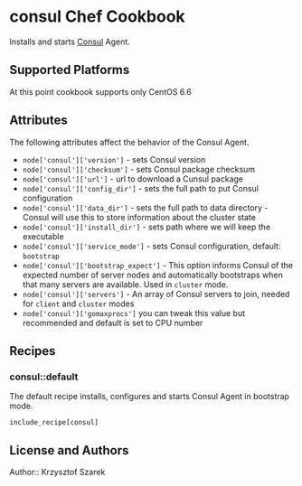# consul Chef Cookbook

Installs and starts [Consul][1] Agent.

## Supported Platforms

At this point cookbook supports only CentOS 6.6

## Attributes

The following attributes affect the behavior of the Consul Agent.

* `node['consul']['version']` - sets Consul version
* `node['consul']['checksum']` - sets Consul package checksum
* `node['consul']['url']` - url to download a Cunsul package
* `node['consul']['config_dir']` - sets the full path to put Consul configuration
* `node['consul']['data_dir']` - sets the full path to data directory - Consul will use this to store information about the cluster state
* `node['consul']['install_dir']` - sets path where we will keep the executable
* `node['consul']['service_mode']` - sets Consul configuration, default: `bootstrap`
* `node['consul']['bootstrap_expect']` - This option informs Consul of the expected number of server nodes and automatically bootstraps when that many servers are available. Used in `cluster` mode.
* `node['consul']['servers']` - An array of Consul servers to join, needed for `client` and `cluster` modes
* `node['consul']['gomaxprocs']` you can tweak this value but recommended and default is set to CPU number

## Recipes

### consul::default

The default recipe installs, configures and starts Consul Agent in bootstrap mode.

    include_recipe[consul]

## License and Authors

Author:: Krzysztof Szarek

[1]: https://www.consul.io/intro